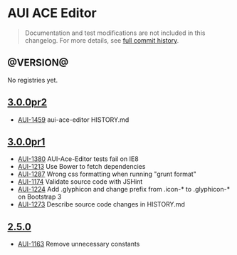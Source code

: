 # AUI ACE Editor

> Documentation and test modifications are not included in this changelog. For more details, see [full commit history](https://github.com/liferay/alloy-ui/commits/master/src/aui-ace-editor).

## @VERSION@

No registries yet.

## [3.0.0pr2](https://github.com/liferay/alloy-ui/releases/tag/3.0.0pr2)

* [AUI-1459](https://issues.liferay.com/browse/AUI-1459) aui-ace-editor HISTORY.md

## [3.0.0pr1](https://github.com/liferay/alloy-ui/releases/tag/3.0.0pr1)

* [AUI-1380](https://issues.liferay.com/browse/AUI-1380) AUI-Ace-Editor tests fail on IE8
* [AUI-1213](https://issues.liferay.com/browse/AUI-1213) Use Bower to fetch dependencies
* [AUI-1287](https://issues.liferay.com/browse/AUI-1287) Wrong css formatting when running "grunt format"
* [AUI-1174](https://issues.liferay.com/browse/AUI-1174) Validate source code with JSHint
* [AUI-1224](https://issues.liferay.com/browse/AUI-1224) Add .glyphicon and change prefix from .icon-* to .glyphicon-* on Bootstrap 3
* [AUI-1273](https://issues.liferay.com/browse/AUI-1273) Describe source code changes in HISTORY.md

## [2.5.0](https://github.com/liferay/alloy-ui/releases/tag/2.5.0)

* [AUI-1163](https://issues.liferay.com/browse/AUI-1163) Remove unnecessary constants